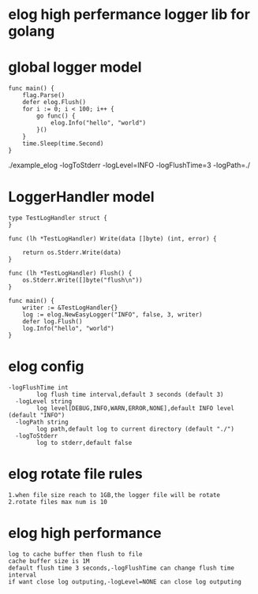 # elog high perfermance logger lib for golang
global logger model
==================
```
func main() {
	flag.Parse()
	defer elog.Flush()
	for i := 0; i < 100; i++ {
		go func() {
			elog.Info("hello", "world")
		}()
	}
	time.Sleep(time.Second)
}
```
./example_elog -logToStderr -logLevel=INFO -logFlushTime=3 -logPath=./

LoggerHandler model
===================
```
type TestLogHandler struct {
}

func (lh *TestLogHandler) Write(data []byte) (int, error) {

	return os.Stderr.Write(data)
}

func (lh *TestLogHandler) Flush() {
	os.Stderr.Write([]byte("flush\n"))
}

func main() {
	writer := &TestLogHandler{}
	log := elog.NewEasyLogger("INFO", false, 3, writer)
	defer log.Flush()
	log.Info("hello", "world")
}
```
elog config
=================
```
-logFlushTime int
    	log flush time interval,default 3 seconds (default 3)
  -logLevel string
    	log level[DEBUG,INFO,WARN,ERROR,NONE],default INFO level (default "INFO")
  -logPath string
    	log path,default log to current directory (default "./")
  -logToStderr
    	log to stderr,default false
```
elog rotate file rules
======================
```
1.when file size reach to 1GB,the logger file will be rotate
2.rotate files max num is 10
```
elog high performance
======================
```
log to cache buffer then flush to file
cache buffer size is 1M
default flush time 3 seconds,-logFlushTime can change flush time interval
if want close log outputing,-logLevel=NONE can close log outputing
```

